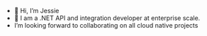 - 👋 Hi, I’m Jessie
- 🌱 I am a .NET API and integration developer at enterprise scale. 
- I’m looking forward to collaborating on all cloud native projects

<!---
jessieharada6/jessieharada6 is a ✨ special ✨ repository because its `README.md` (this file) appears on your GitHub profile.
You can click the Preview link to take a look at your changes.
--->
